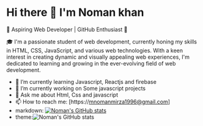 # Hi there 👋 I'm **Noman khan**

 🌟 Aspiring Web Developer | GitHub Enthusiast 🚀

🎓 I'm a passionate student of web development, currently honing my skills in HTML, CSS, JavaScript, and various web technologies. With a keen interest in creating dynamic and visually appealing web experiences, I'm dedicated to learning and growing in the ever-evolving field of web development.

- 🌱 I’m currently learning Javascript, Reactjs and firebase
- 🔭 I’m currently working on Some javascript projects
- 💬 Ask me about Html, Css and javascript
- 📫 How to reach me: [https://mnomanmirza1996@gmail.com]
- markdown: [![Noman's GitHub stats](https://github-readme-stats.vercel.app/api?username=Nomi719)](https://github.com/Nomi719/github-readme-stats)
- theme:![Noman's GitHub stats](https://github-readme-stats.vercel.app/api?username=Nomi719&show_icons=true&theme=radical)

  

